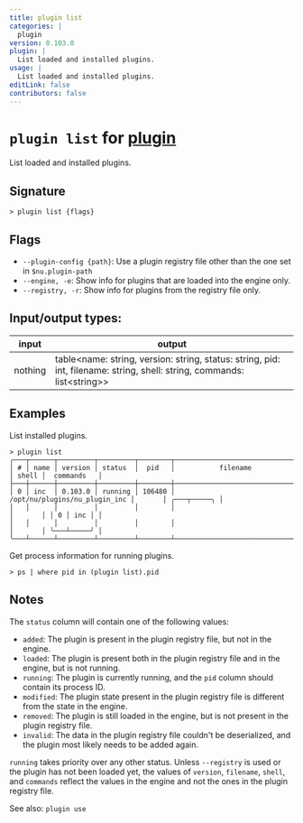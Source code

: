 ```yaml
---
title: plugin list
categories: |
  plugin
version: 0.103.0
plugin: |
  List loaded and installed plugins.
usage: |
  List loaded and installed plugins.
editLink: false
contributors: false
---
```

<!-- This file is automatically generated. Please edit the command in https://github.com/nushell/nushell instead. -->

# `plugin list` for [plugin](/commands/categories/plugin.md)

<div class='command-title'>List loaded and installed plugins.</div>

## Signature

```> plugin list {flags} ```

## Flags

 -  `--plugin-config {path}`: Use a plugin registry file other than the one set in `$nu.plugin-path`
 -  `--engine, -e`: Show info for plugins that are loaded into the engine only.
 -  `--registry, -r`: Show info for plugins from the registry file only.


## Input/output types:

| input   | output                                                                                                                  |
| ------- | ----------------------------------------------------------------------------------------------------------------------- |
| nothing | table\<name: string, version: string, status: string, pid: int, filename: string, shell: string, commands: list\<string\>\> |

## Examples

List installed plugins.
```nu
> plugin list
╭───┬──────┬─────────┬─────────┬────────┬───────────────────────────────┬───────┬─────────────╮
│ # │ name │ version │ status  │  pid   │           filename            │ shell │  commands   │
├───┼──────┼─────────┼─────────┼────────┼───────────────────────────────┼───────┼─────────────┤
│ 0 │ inc  │ 0.103.0 │ running │ 106480 │ /opt/nu/plugins/nu_plugin_inc │       │ ╭───┬─────╮ │
│   │      │         │         │        │                               │       │ │ 0 │ inc │ │
│   │      │         │         │        │                               │       │ ╰───┴─────╯ │
╰───┴──────┴─────────┴─────────┴────────┴───────────────────────────────┴───────┴─────────────╯

```

Get process information for running plugins.
```nu
> ps | where pid in (plugin list).pid

```

## Notes
The `status` column will contain one of the following values:

- `added`:    The plugin is present in the plugin registry file, but not in
              the engine.
- `loaded`:   The plugin is present both in the plugin registry file and in
              the engine, but is not running.
- `running`:  The plugin is currently running, and the `pid` column should
              contain its process ID.
- `modified`: The plugin state present in the plugin registry file is different
              from the state in the engine.
- `removed`:  The plugin is still loaded in the engine, but is not present in
              the plugin registry file.
- `invalid`:  The data in the plugin registry file couldn't be deserialized,
              and the plugin most likely needs to be added again.

`running` takes priority over any other status. Unless `--registry` is used
or the plugin has not been loaded yet, the values of `version`, `filename`,
`shell`, and `commands` reflect the values in the engine and not the ones in
the plugin registry file.

See also: `plugin use`